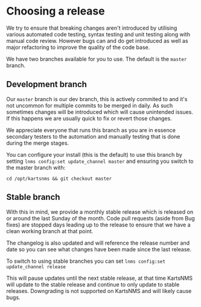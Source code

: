 # Choosing a release

We try to ensure that breaking changes aren't introduced by utilising
various automated code testing, syntax testing and unit testing along
with manual code review. However bugs can and do get introduced as
well as major refactoring to improve the quality of the code base.

We have two branches available for you to use. The default is the `master` branch.

## Development branch

Our `master` branch is our dev branch, this is actively commited to
and it's not uncommon for multiple commits to be merged in daily. As
such sometimes changes will be introduced which will cause unintended
issues. If this happens we are usually quick to fix or revert those changes.

We appreciate everyone that runs this branch as you are in essence
secondary testers to the automation and manually testing that is done
during the merge stages.

You can configure your install (this is the default) to use this
branch by setting `lnms config:set update_channel master` 
and ensuring you switch to the master branch with:

`cd /opt/kartsnms && git checkout master`

## Stable branch

With this in mind, we provide a monthly stable release which is
released on or around  the last Sunday of the month. Code pull
requests (aside from Bug fixes) are stopped days leading up to the
release to ensure that we have a clean working branch at that point.

The changelog is also updated and will reference the release number
and date so you can see what changes have been made since the last release.

To switch to using stable branches you can set
`lnms config:set update_channel release`

This will pause updates until the next stable release, at that time KartsNMS will
update to the stable release and continue to only update to stable releases.
Downgrading is not supported on KartsNMS and will likely cause bugs.
